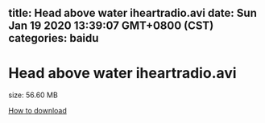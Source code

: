 
title: Head above water iheartradio.avi
date: Sun Jan 19 2020 13:39:07 GMT+0800 (CST)    
categories: baidu
---

# Head above water iheartradio.avi
size: 56.60 MB
 
 

[How to download](https://bpcam.bemobtrk.com/go/2ceec3aa-1ca2-46d6-b9ff-aaa5c184517c?jno=1689)